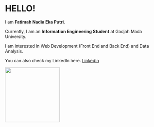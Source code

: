# HELLO! 
 
I am **Fatimah Nadia Eka Putri**.<br>
 
Currently, I am an **Information Engineering Student** at Gadjah Mada University.<br>
 
I am interested in Web Development (Front End and Back End) and Data Analysis.<br>
 
You can also check my LinkedIn here. [LinkedIn](https://www.linkedin.com/in/fatimah-nadia-eka-putri-251484246/)
 
<p align="left">
<a href="https://github.com/fatimahnadiaekaputri">
  <img height="180em" src="https://github-readme-stats-eight-theta.vercel.app/api?username=fatimahnadiaekaputri&show_icons=true&theme=algolia&include_all_commits=true&count_private=true"/>
  <img height="180em" src="https://github-readme-stats.vercel.app/api/top-langs/?username=fatimahnadiaekaputri&layout=compact&theme=midnight-purple&count_private=true/>
</a>
</p>
